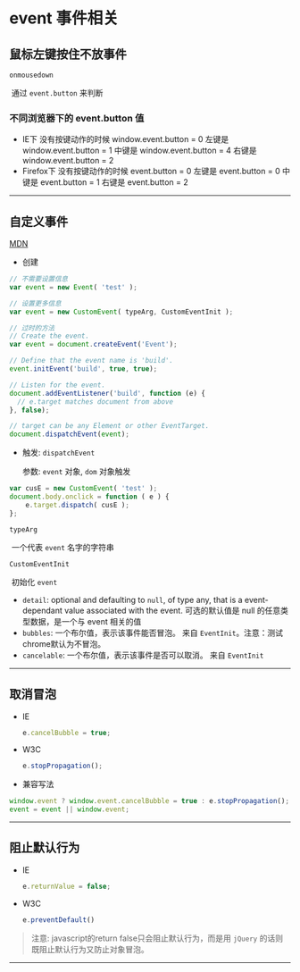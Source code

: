 # event 事件相关



## 鼠标左键按住不放事件

`onmousedown`

​	通过 `event.button` 来判断

### 不同浏览器下的 event.button 值

+ IE下
  没有按键动作的时候 window.event.button = 0
  左键是 window.event.button = 1
  中键是 window.event.button = 4
  右键是 window.event.button = 2
+ Firefox下
  没有按键动作的时候 event.button = 0
  左键是 event.button = 0
  中键是 event.button = 1
  右键是 event.button = 2

---



## 自定义事件

[MDN][1]

+ 创建

```js
// 不需要设置信息
var event = new Event( 'test' );

// 设置更多信息
var event = new CustomEvent( typeArg, CustomEventInit );
```

```js
// 过时的方法
// Create the event.
var event = document.createEvent('Event');

// Define that the event name is 'build'.
event.initEvent('build', true, true);

// Listen for the event.
document.addEventListener('build', function (e) {
  // e.target matches document from above
}, false);

// target can be any Element or other EventTarget.
document.dispatchEvent(event);
```

+ 触发: `dispatchEvent`

  参数: `event` 对象, `dom` 对象触发

```js
var cusE = new CustomEvent( 'test' );
document.body.onclick = function ( e ) {
    e.target.dispatch( cusE );
};
```

`typeArg`

​	一个代表 `event` 名字的字符串

`CustomEventInit`

​	初始化 `event` 

- `detail`: optional and defaulting to `null`, of type any, that is a event-dependant value associated with the event.   可选的默认值是 null 的任意类型数据，是一个与 event 相关的值
- `bubbles`: 一个布尔值，表示该事件能否冒泡。 来自 `EventInit`。注意：测试chrome默认为不冒泡。
- `cancelable`: 一个布尔值，表示该事件是否可以取消。 来自 `EventInit`

---



## 取消冒泡

+ IE

  ```js
  e.cancelBubble = true;
  ```

+ W3C

  ```js
  e.stopPropagation();
  ```

+ 兼容写法

```js
window.event ? window.event.cancelBubble = true : e.stopPropagation();
event = event || window.event;
```



---



## 阻止默认行为

+ IE

  ```js
  e.returnValue = false;
  ```

+ W3C

  ```js
  e.preventDefault()
  ```

> 注意: javascript的return false只会阻止默认行为，而是用 `jQuery` 的话则既阻止默认行为又防止对象冒泡。

---



[1]: https://developer.mozilla.org/zh-CN/docs/Web/API/CustomEvent/CustomEvent